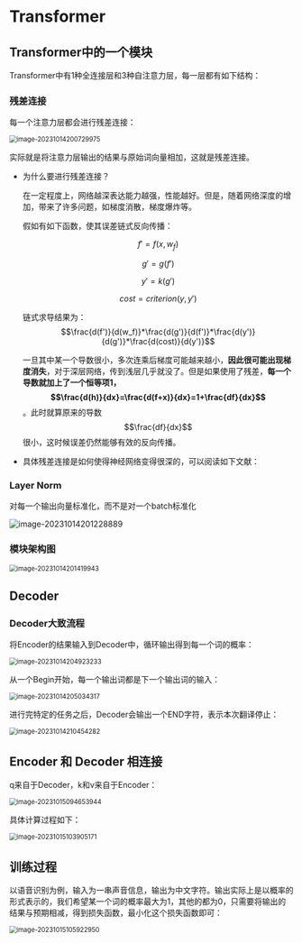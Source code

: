 # Transformer

## Transformer中的一个模块

Transformer中有1种全连接层和3种自注意力层，每一层都有如下结构：

### 残差连接

每一个注意力层都会进行残差连接：

<img src="https://raw.githubusercontent.com/zhangyuanwang777/Picture-cloud/main/img/image-20231014200729975.png" alt="image-20231014200729975" style="zoom:80%;" />

实际就是将注意力层输出的结果与原始词向量相加，这就是残差连接。

- 为什么要进行残差连接？

  在一定程度上，网络越深表达能力越强，性能越好。但是，随着网络深度的增加，带来了许多问题，如梯度消散，梯度爆炸等。

  假如有如下函数，使其误差链式反向传播：

  $$f' = f(x,w_f)$$

  $$g' = g(f')$$

  $$y' = k(g')$$

  $$cost = criterion(y,y')$$

  链式求导结果为：$$\frac{d(f')}{d(w_f)}*\frac{d(g')}{d(f')}*\frac{d(y')}{d(g')}*\frac{d(cost)}{d(y')}$$

  一旦其中某一个导数很小，多次连乘后梯度可能越来越小，**因此很可能出现梯度消失**，对于深层网络，传到浅层几乎就没了。但是如果使用了残差，**每一个导数就加上了一个恒等项1，$$\frac{d(h)}{dx}=\frac{d(f+x)}{dx}=1+\frac{df}{dx}$$**。此时就算原来的导数$$\frac{df}{dx}$$很小，这时候误差仍然能够有效的反向传播。

- 具体残差连接是如何使得神经网络变得很深的，可以阅读如下文献：

[Skip Connections Eliminate Singularities]: https://arxiv.org/abs/1701.09175
[Understanding and Improving Convolutional Neural Networks via]: https://proceedings.mlr.press/v48/shang16.pdf

### Layer Norm

对每一个输出向量标准化，而不是对一个batch标准化

![image-20231014201228889](https://raw.githubusercontent.com/zhangyuanwang777/Picture-cloud/main/img/image-20231014201228889.png)

### 模块架构图

<img src="https://raw.githubusercontent.com/zhangyuanwang777/Picture-cloud/main/img/image-20231014201419943.png" alt="image-20231014201419943" style="zoom:80%;" />

## Decoder

### Decoder大致流程

将Encoder的结果输入到Decoder中，循环输出得到每一个词的概率：

<img src="https://raw.githubusercontent.com/zhangyuanwang777/Picture-cloud/main/img/image-20231014204923233.png" alt="image-20231014204923233" style="zoom:80%;" />

从一个Begin开始，每一个输出词都是下一个输出词的输入：

<img src="https://raw.githubusercontent.com/zhangyuanwang777/Picture-cloud/main/img/image-20231014205034317.png" alt="image-20231014205034317" style="zoom:80%;" />

进行完特定的任务之后，Decoder会输出一个END字符，表示本次翻译停止：

<img src="https://raw.githubusercontent.com/zhangyuanwang777/Picture-cloud/main/img/image-20231014210454282.png" alt="image-20231014210454282" style="zoom:80%;" />

## Encoder 和 Decoder 相连接

q来自于Decoder，k和v来自于Encoder：

<img src="https://raw.githubusercontent.com/zhangyuanwang777/Picture-cloud/main/img/image-20231015094653944.png" alt="image-20231015094653944" style="zoom:80%;" />

具体计算过程如下：

<img src="https://raw.githubusercontent.com/zhangyuanwang777/Picture-cloud/main/img/image-20231015103905171.png" alt="image-20231015103905171" style="zoom:80%;" />

## 训练过程

以语音识别为例，输入为一串声音信息，输出为中文字符。输出实际上是以概率的形式表示的，我们希望某一个词的概率最大为1，其他的都为0，只需要将输出的结果与预期相减，得到损失函数，最小化这个损失函数即可：

<img src="https://raw.githubusercontent.com/zhangyuanwang777/Picture-cloud/main/img/image-20231015105922950.png" alt="image-20231015105922950" style="zoom:80%;" />













